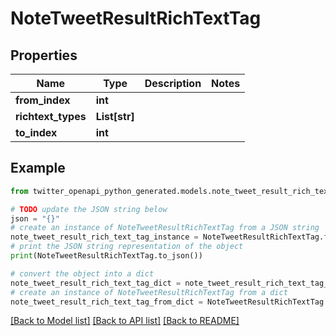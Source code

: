 # NoteTweetResultRichTextTag


## Properties

Name | Type | Description | Notes
------------ | ------------- | ------------- | -------------
**from_index** | **int** |  | 
**richtext_types** | **List[str]** |  | 
**to_index** | **int** |  | 

## Example

```python
from twitter_openapi_python_generated.models.note_tweet_result_rich_text_tag import NoteTweetResultRichTextTag

# TODO update the JSON string below
json = "{}"
# create an instance of NoteTweetResultRichTextTag from a JSON string
note_tweet_result_rich_text_tag_instance = NoteTweetResultRichTextTag.from_json(json)
# print the JSON string representation of the object
print(NoteTweetResultRichTextTag.to_json())

# convert the object into a dict
note_tweet_result_rich_text_tag_dict = note_tweet_result_rich_text_tag_instance.to_dict()
# create an instance of NoteTweetResultRichTextTag from a dict
note_tweet_result_rich_text_tag_from_dict = NoteTweetResultRichTextTag.from_dict(note_tweet_result_rich_text_tag_dict)
```
[[Back to Model list]](../README.md#documentation-for-models) [[Back to API list]](../README.md#documentation-for-api-endpoints) [[Back to README]](../README.md)



